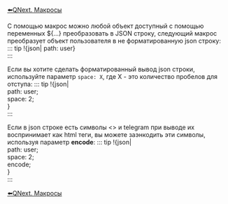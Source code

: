 
[⬅️QNext. Макросы](/docs-test/ph/QNext-Macroses-12-22)



С помощью макрос можно любой объект доступный с помощью переменных ${...} преобразовать в JSON строку, следующий макрос преобразует объект пользователя в не форматированную json строку:
::: tip
!{json| path: user}<br>
:::

Если вы хотите сделать форматированный вывод json строки, используйте параметр `space: X`, где X - это количество пробелов для отступа:
::: tip
!{json|<br>  path: user;<br>  space: 2;<br>}<br>
:::

Если в json строке есть символы <> и telegram при выводе их воспринимает как html теги, вы можете заэнкодить эти символы, используя параметр **encode**:
::: tip
!{json|<br>  path: user;<br>  space: 2;<br>  encode;<br>}<br>
:::



[⬅️QNext. Макросы](/docs-test/ph/QNext-Macroses-12-22)



